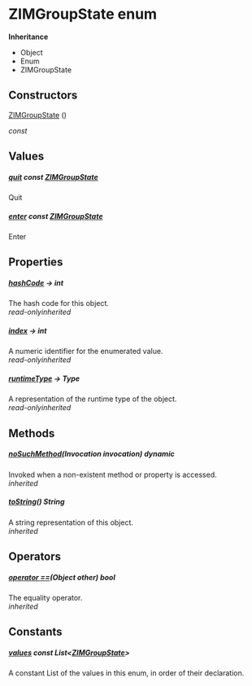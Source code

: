 


# ZIMGroupState enum










**Inheritance**

- Object
- Enum
- ZIMGroupState






## Constructors

[ZIMGroupState](../zego_uikit_prebuilt_live_audio_room/ZIMGroupState/ZIMGroupState.md) ()

  _const_ 


## Values

##### [quit](../zego_uikit_prebuilt_live_audio_room/ZIMGroupState.md) const [ZIMGroupState](../zego_uikit_prebuilt_live_audio_room/ZIMGroupState.md)



<p>Quit</p>  




##### [enter](../zego_uikit_prebuilt_live_audio_room/ZIMGroupState.md) const [ZIMGroupState](../zego_uikit_prebuilt_live_audio_room/ZIMGroupState.md)



<p>Enter</p>  





## Properties

##### [hashCode](../zego_uikit_prebuilt_live_audio_room/ZIMGroupState/hashCode.md) &#8594; int



The hash code for this object.  
_<span class="feature">read-only</span><span class="feature">inherited</span>_



##### [index](../zego_uikit_prebuilt_live_audio_room/ZIMGroupState/index.md) &#8594; int



A numeric identifier for the enumerated value.  
_<span class="feature">read-only</span><span class="feature">inherited</span>_



##### [runtimeType](../zego_uikit_prebuilt_live_audio_room/ZIMGroupState/runtimeType.md) &#8594; Type



A representation of the runtime type of the object.  
_<span class="feature">read-only</span><span class="feature">inherited</span>_





## Methods

##### [noSuchMethod](../zego_uikit_prebuilt_live_audio_room/ZIMGroupState/noSuchMethod.md)(Invocation invocation) dynamic



Invoked when a non-existent method or property is accessed.  
_<span class="feature">inherited</span>_



##### [toString](../zego_uikit_prebuilt_live_audio_room/ZIMGroupState/toString.md)() String



A string representation of this object.  
_<span class="feature">inherited</span>_





## Operators

##### [operator ==](../zego_uikit_prebuilt_live_audio_room/ZIMGroupState/operator_equals.md)(Object other) bool



The equality operator.  
_<span class="feature">inherited</span>_










## Constants

##### [values](../zego_uikit_prebuilt_live_audio_room/ZIMGroupState/values-constant.md) const List&lt;[ZIMGroupState](../zego_uikit_prebuilt_live_audio_room/ZIMGroupState.md)>



A constant List of the values in this enum, in order of their declaration.  









